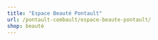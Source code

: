 ```yaml
---
title: "Espace Beauté Pontault"
url: /pontault-combault/espace-beaute-pontault/
shop: beauté
---
```


